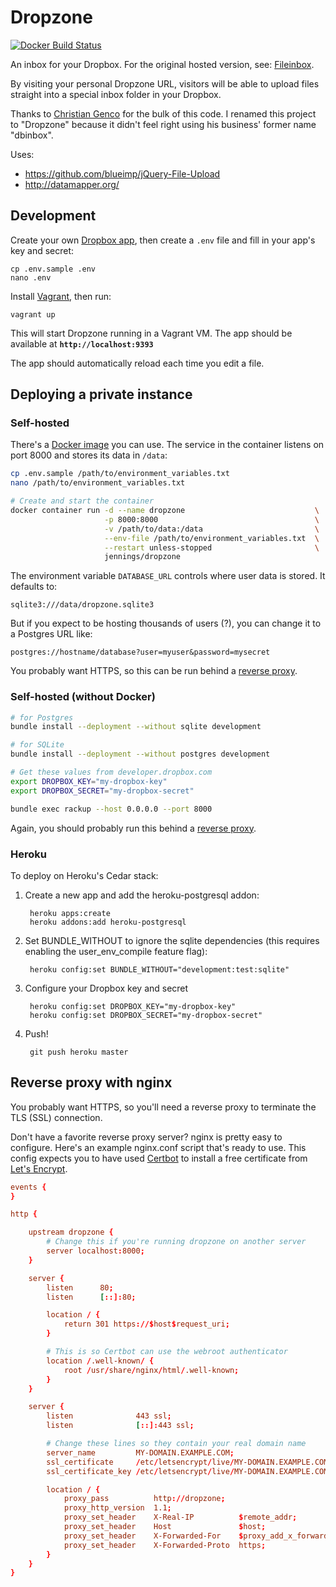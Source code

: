 Dropzone
========

[![Docker Build Status](https://img.shields.io/docker/build/jennings/dropzone.svg)](https://hub.docker.com/r/jennings/dropzone)

An inbox for your Dropbox. For the original hosted version, see:
[Fileinbox](https://fileinbox.com/).

By visiting your personal Dropzone URL, visitors will be able to upload files
straight into a special inbox folder in your Dropbox.

Thanks to [Christian Genco](https://github.com/christiangenco) for the bulk of
this code. I renamed this project to "Dropzone" because it didn't feel right using
his business' former name "dbinbox".

Uses:

* https://github.com/blueimp/jQuery-File-Upload
* http://datamapper.org/


## Development

Create your own [Dropbox app](https://www.dropbox.com/developers/apps), then
create a `.env` file and fill in your app's key and secret:

    cp .env.sample .env
    nano .env

Install [Vagrant](https://www.vagrantup.com/), then run:

    vagrant up

This will start Dropzone running in a Vagrant VM. The app should be available at
**`http://localhost:9393`**

The app should automatically reload each time you edit a file.


## Deploying a private instance

### Self-hosted

There's a [Docker image](https://hub.docker.com/r/jennings/dropzone/) you can
use. The service in the container listens on port 8000 and stores its data in
`/data`:

```bash
cp .env.sample /path/to/environment_variables.txt
nano /path/to/environment_variables.txt

# Create and start the container
docker container run -d --name dropzone                             \
                     -p 8000:8000                                   \
                     -v /path/to/data:/data                         \
                     --env-file /path/to/environment_variables.txt  \
                     --restart unless-stopped                       \
                     jennings/dropzone
```

The environment variable `DATABASE_URL` controls where user data is stored. It
defaults to:

    sqlite3:///data/dropzone.sqlite3

But if you expect to be hosting thousands of users (?), you can change it to a
Postgres URL like:

    postgres://hostname/database?user=myuser&password=mysecret

You probably want HTTPS, so this can be run behind a [reverse
proxy](#reverse-proxy-with-nginx).


### Self-hosted (without Docker)

```bash
# for Postgres
bundle install --deployment --without sqlite development

# for SQLite
bundle install --deployment --without postgres development

# Get these values from developer.dropbox.com
export DROPBOX_KEY="my-dropbox-key"
export DROPBOX_SECRET="my-dropbox-secret"

bundle exec rackup --host 0.0.0.0 --port 8000

```

Again, you should probably run this behind a [reverse
proxy](#reverse-proxy-with-nginx).


### Heroku

To deploy on Heroku's Cedar stack:

1. Create a new app and add the heroku-postgresql addon:

        heroku apps:create
        heroku addons:add heroku-postgresql

2. Set BUNDLE_WITHOUT to ignore the sqlite dependencies (this requires
   enabling the user_env_compile feature flag):

        heroku config:set BUNDLE_WITHOUT="development:test:sqlite"

3. Configure your Dropbox key and secret

        heroku config:set DROPBOX_KEY="my-dropbox-key"
        heroku config:set DROPBOX_SECRET="my-dropbox-secret"

4. Push!

        git push heroku master

## Reverse proxy with nginx

You probably want HTTPS, so you'll need a reverse proxy to terminate the TLS
(SSL) connection.

Don't have a favorite reverse proxy server? nginx is pretty easy to configure.
Here's an example nginx.conf script that's ready to use. This config expects
you to have used [Certbot](https://certbot.eff.org/) to install a free
certificate from [Let's Encrypt](https://letsencrypt.org/).

```conf
events {
}

http {

    upstream dropzone {
        # Change this if you're running dropzone on another server
        server localhost:8000;
    }

    server {
        listen      80;
        listen      [::]:80;

        location / {
            return 301 https://$host$request_uri;
        }

        # This is so Certbot can use the webroot authenticator
        location /.well-known/ {
            root /usr/share/nginx/html/.well-known;
        }
    }

    server {
        listen              443 ssl;
        listen              [::]:443 ssl;

        # Change these lines so they contain your real domain name
        server_name         MY-DOMAIN.EXAMPLE.COM;
        ssl_certificate     /etc/letsencrypt/live/MY-DOMAIN.EXAMPLE.COM/fullchain.pem;
        ssl_certificate_key /etc/letsencrypt/live/MY-DOMAIN.EXAMPLE.COM/privkey.pem;

        location / {
            proxy_pass          http://dropzone;
            proxy_http_version  1.1;
            proxy_set_header    X-Real-IP          $remote_addr;
            proxy_set_header    Host               $host;
            proxy_set_header    X-Forwarded-For    $proxy_add_x_forwarded_for;
            proxy_set_header    X-Forwarded-Proto  https;
        }
    }
}
```
